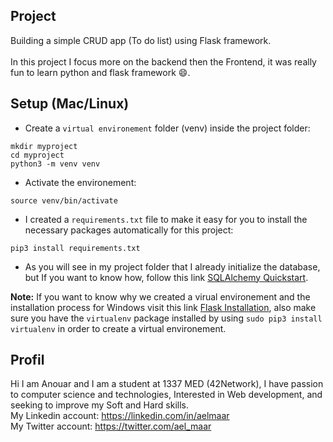 ## Project
Building a simple CRUD app (To do list) using Flask framework. \
\
In this project I focus more on the backend then the Frontend, it was really fun to learn python and flask framework :smile:.
## Setup (Mac/Linux)
- Create a `virtual environement` folder (venv) inside the project folder:

```
mkdir myproject
cd myproject
python3 -m venv venv
```
- Activate the environement:
```
source venv/bin/activate
```
- I created a `requirements.txt` file to make it easy for you to install the necessary packages automatically for this project:
```
pip3 install requirements.txt
```
- As you will see in my project folder that I already initialize the database, but If you want to know how, follow this link [SQLAlchemy Quickstart](https://flask-sqlalchemy.palletsprojects.com/en/2.x/quickstart/#installation).

**Note:** If you want to know why we created a virual environement and the installation process for Windows visit this link [Flask Installation](https://flask.palletsprojects.com/en/2.1.x/installation/), also make sure you have the `virtualenv` package installed by using `sudo pip3 install virtualenv` in order to create a virtual environement.
## Profil
Hi I am Anouar and I am a student at 1337 MED (42Network), I have passion to computer science and technologies, Interested in Web development, and seeking to improve my Soft and Hard skills. \
My Linkedin account: https://linkedin.com/in/aelmaar \
My Twitter account: https://twitter.com/ael_maar

